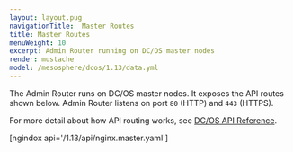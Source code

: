```yaml
---
layout: layout.pug
navigationTitle:  Master Routes
title: Master Routes
menuWeight: 10
excerpt: Admin Router running on DC/OS master nodes
render: mustache
model: /mesosphere/dcos/1.13/data.yml
---
```

The Admin Router runs on DC/OS master nodes. It exposes the API routes shown below. Admin Router listens on port `80` (HTTP) and `443` (HTTPS).

For more detail about how API routing works, see [DC/OS API Reference](/mesosphere/dcos/1.13/api/).



[ngindox api='/1.13/api/nginx.master.yaml']

